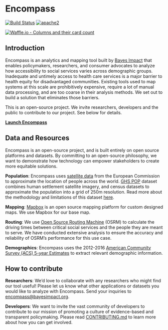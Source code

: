 # Encompass

[![Build Status][build]](https://circleci.com/gh/bayesimpact/encompass) [![apache2]](https://www.apache.org/licenses/LICENSE-2.0)

[build]: https://img.shields.io/circleci/project/bayesimpact/encompass.svg?branch=master&style=flat-square
[apache2]: https://img.shields.io/badge/License-Apache%202.0-blue.svg
[![Waffle.io - Columns and their card count](https://badge.waffle.io/bayesimpact/encompass.svg?columns=all)](http://waffle.io/bayesimpact/encompass)

## Introduction
Encompass is an analytics and mapping tool built by [Bayes Impact](http://bayesimpact.org) that enables policymakers, researchers, and consumer advocates to analyze how accessibility to social services varies across demographic groups. Inadequate and untimely access to health care services is a major barrier to health equity for disadvantaged communities. Existing tools used to map systems at this scale are prohibitively expensive, require a lot of manual data processing, and are too coarse in their analysis methods. We set out to build a solution that eliminates those barriers.

This is an open-source project. We invite researchers, developers and the public to contribute to our project. See below for details.

__[Launch Encompass](https://encompass.bayesimpact.org)__

## Data and Resources
Encompass is an open-source project, and is built entirely on open source platforms and datasets. By committing to an open-source philosophy, we want to demonstrate how technology can empower stakeholders to create more equitable solutions. 

__Population__: Encompass uses [satellite data](http://ghsl.jrc.ec.europa.eu/ghs_pop.php) from the European Commission to approximate the location of people across the world. [GHS POP](http://ghsl.jrc.ec.europa.eu/ghs_pop.php) dataset combines human settlement satellite imagery, and census datasets to approximate the population into a grid of 250m resolution. Read more about the methodology and limitations of this dataset [here](http://ghsl.jrc.ec.europa.eu/data.php#GHSLBasics).

__Mapping__: [Mapbox](https://www.mapbox.com/) is an open source mapping platform for custom designed maps. We use Mapbox for our base map. 

__Routing__: We use [Open Source Routing Machine](http://project-osrm.org/) (OSRM) to calculate the driving times between critical social services and the people they are meant to serve. We have conducted extensive analysis to ensure the accuracy and reliability of OSRM’s performance for this use case. 

__Demographics__: Encompass uses the 2012-2016 [American Community Survey (ACS) 5-year Estimates](https://www.census.gov/programs-surveys/acs/news/data-releases/2016/release.html#par_textimage_700933727) to extract relevant demographic information.

## How to contribute
__Researchers__: We’d love to collaborate with any researchers who might find our tool useful! Please let us know what other applications or datasets you would like to analyze with Encompass. Send your inquiries to [encompass@bayesimpact.org](mailto:encmpass@bayesimpact.org).

__Developers__: We want to invite the vast community of developers to contribute to our mission of promoting a culture of evidence-based and transparent policymaking. Please read [CONTRIBUTING.md](https://github.com/bayesimpact/encompass/blob/master/CONTRIBUTING.md) to learn more about how you can get involved.
